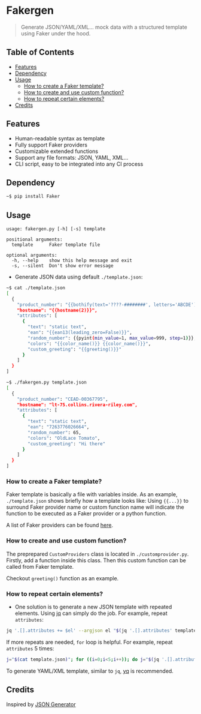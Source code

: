# Fakergen

> Generate JSON/YAML/XML... mock data with a structured template using Faker under the hood.

## Table of Contents

- [Features](#features)
- [Dependency](#dependency)
- [Usage](#usage)
  - [How to create a Faker template?](#how-to-create-a-faker-template)
  - [How to create and use custom function?](#how-to-create-and-use-custom-function)
  - [How to repeat certain elements?](#how-to-repeat-certain-elements)
- [Credits](#credits)

## Features

- Human-readable syntax as template
- Fully support Faker providers
- Customizable extended functions
- Support any file formats: JSON, YAML, XML...
- CLI script, easy to be integrated into any CI process

## Dependency

```bash
~$ pip install Faker
```

## Usage

```
usage: fakergen.py [-h] [-s] template

positional arguments:
  template      Faker template file

optional arguments:
  -h, --help    show this help message and exit
  -s, --silent  Don't show error message
```

- Generate JSON data using default `./template.json`:

```bash
~$ cat ./template.json
[
  {
    "product_number": "{{bothify(text='????-########', letters='ABCDE')}}",
    "hostname": "{{hostname(2)}}",
    "attributes": [
      {
        "text": "static text",
        "ean": "{{ean13(leading_zero=False)}}",
        "random_number": {{pyint(min_value=1, max_value=999, step=1)}},
        "colors": "{{color_name()}} {{color_name()}}",
        "custom_greeting": "{{greeting()}}"
      }
    ]
  }
]

~$ ./fakergen.py template.json
[
  {
    "product_number": "CEAD-00367795",
    "hostname": "lt-75.collins.rivera-riley.com",
    "attributes": [
      {
        "text": "static text",
        "ean": "7263776026664",
        "random_number": 65,
        "colors": "OldLace Tomato",
        "custom_greeting": "Hi there"
      }
    ]
  }
]
```

### How to create a Faker template?

Faker template is basically a file with variables inside. As an example, `./template.json` shows briefly how a template looks like: Using `{{...}}` to surround Faker provider name or custom function name will indicate the function to be executed as a Faker provider or a python function.

A list of Faker providers can be found [here](https://faker.readthedocs.io/en/stable/providers.html).

### How to create and use custom function?

The preprepared `CustomProviders` class is located in `./customprovider.py`. Firstly, add a function inside this class. Then this custom function can be called from Faker template.

Checkout `greeting()` function as an example.

### How to repeat certain elements?

- One solution is to generate a new JSON template with repeated elements. Using [jq](https://stedolan.github.io/jq/download/) can simply do the job. For example, repeat `attributes`:

```bash
jq '.[].attributes += $el' --argjson el "$(jq '.[].attributes' template.json)" template.json > newtemplate.json
```

If more repeats are needed, `for` loop is helpful. For example, repeat `attributes` 5 times:

```bash
j="$(cat template.json)"; for ((i=0;i<5;i++)); do j="$(jq '.[].attributes += $el' --argjson el "$(jq '.[].attributes' template.json)" <<< "$j")"; done; echo "$j" > newtemplate.json
```

To generate YAML/XML template, similar to `jq`, [yq](https://github.com/kislyuk/yq) is recommended.

## Credits

Inspired by [JSON Generator](https://www.json-generator.com/)
